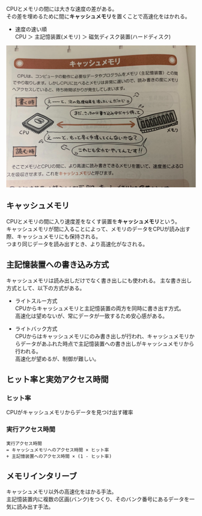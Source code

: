 CPUとメモリの間には大きな速度の差がある。  
その差を埋めるために間に**キャッシュメモリ**を置くことで高速化をはかれる。

- 速度の速い順  
CPU ＞ 主記憶装置(メモリ) ＞ 磁気ディスク装置(ハードディスク)

![](/image/6-2-1.jpg)

## キャッシュメモリ

CPUとメモリの間に入り速度差をなくす装置を**キャッシュメモリ**という。  
キャッシュメモリが間に入ることによって、メモリのデータをCPUが読み出す際、キャッシュメモリにも保持される。  
つまり同じデータを読み出すとき、より高速化がなされる。  

## 主記憶装置への書き込み方式

キャッシュメモリは読み出しだけでなく書き出しにも使われる。
主な書き出し方式として、以下の方式がある。

- ライトスルー方式  
  CPUからキャッシュメモリと主記憶装置の両方を同時に書き出す方式。  
  高速化は望めないが、常にデータが一致するため安心感がある。

- ライトバック方式  
  CPUからはキャッシュメモリにのみ書き出しが行われ、キャッシュメモリからデータがあふれた時点で主記憶装置への書き出しがキャッシュメモリから行われる。  
  高速化が望めるが、制御が難しい。

## ヒット率と実効アクセス時間

### ヒット率
CPUがキャッシュメモリからデータを見つけ出す確率

### 実行アクセス時間

```
実行アクセス時間 
= キャッシュメモリへのアクセス時間 × ヒット率 
+ 主記憶装置へのアクセス時間 × (1 - ヒット率)
```

## メモリインタリーブ

キャッシュメモリ以外の高速化をはかる手法。  
主記憶装置内に複数の区画(バンク)をつくり、そのバンク番号にあるデータを一気に読み出す手法。